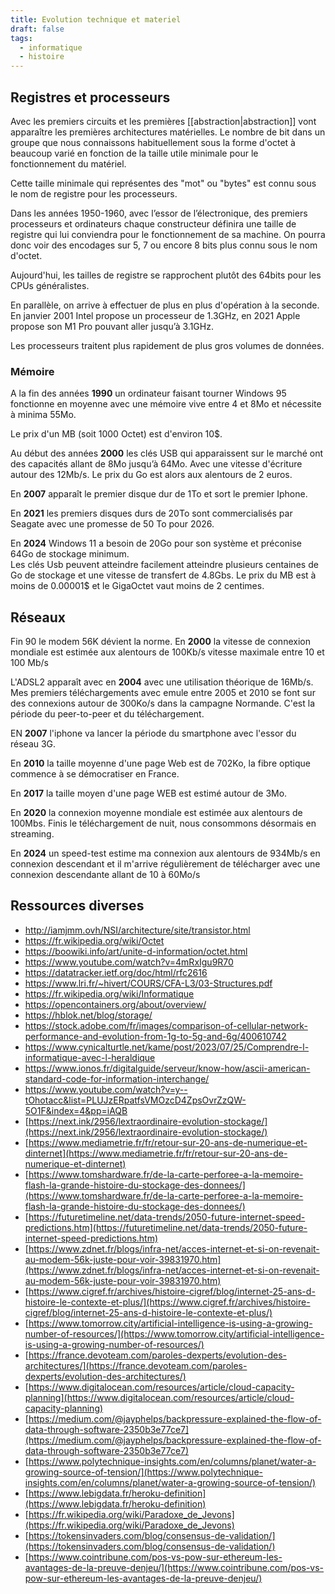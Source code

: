 ```yaml
---
title: Evolution technique et materiel
draft: false
tags:
  - informatique
  - histoire
---
```


## Registres et processeurs

Avec les premiers circuits et les premières [[abstraction|abstraction]] vont apparaître les premières architectures matérielles. Le nombre de bit dans un groupe que nous connaissons habituellement sous la forme d'octet à beaucoup varié en fonction de la taille utile minimale pour le fonctionnement du matériel.

Cette taille minimale qui représentes des "mot" ou "bytes" est connu sous le nom de registre pour les processeurs.

Dans les années 1950-1960, avec l’essor de l’électronique, des premiers processeurs et ordinateurs chaque constructeur définira une taille de registre qui lui conviendra pour le fonctionnement de sa machine. On pourra donc voir des encodages sur 5, 7 ou encore 8 bits plus connu sous le nom d'octet.

Aujourd'hui, les tailles de registre se rapprochent plutôt des 64bits pour les CPUs généralistes.

En parallèle, on arrive à effectuer de plus en plus d'opération à la seconde. En janvier 2001 Intel propose un processeur de 1.3GHz, en 2021 Apple propose son M1 Pro pouvant aller jusqu’à 3.1GHz.

Les processeurs traitent plus rapidement de plus gros volumes de données.

### Mémoire

A la fin des années **1990** un ordinateur faisant tourner Windows 95 fonctionne en moyenne avec une mémoire vive entre 4 et 8Mo et nécessite à minima 55Mo.

Le prix d'un MB (soit 1000 Octet) est d'environ 10$.

Au début des années **2000** les clés USB qui apparaissent sur le marché ont des capacités allant de 8Mo jusqu’à 64Mo. Avec une vitesse d'écriture autour des 12Mb/s.
Le prix du Go est alors aux alentours de 2 euros.

En **2007** apparaît le premier disque dur de 1To et sort le premier Iphone.

En **2021** les premiers disques durs de 20To sont commercialisés par Seagate avec une promesse de 50 To pour 2026.

En **2024** Windows 11 a besoin de 20Go pour son système et préconise 64Go de stockage minimum.  
Les clés Usb peuvent atteindre facilement atteindre plusieurs centaines de Go de stockage et une vitesse de transfert de 4.8Gbs.
Le prix du MB est à moins de 0.00001$ et le GigaOctet vaut moins de 2 centimes.

## Réseaux

Fin 90 le modem 56K dévient la norme.
En **2000** la vitesse de connexion mondiale est estimée aux alentours de 100Kb/s vitesse maximale entre 10 et 100 Mb/s

L'ADSL2 apparaît avec en **2004** avec une utilisation théorique de 16Mb/s.  
Mes premiers téléchargements avec emule entre 2005 et 2010 se font sur des connexions autour de 300Ko/s dans la campagne Normande. C'est la période du peer-to-peer et du téléchargement.

EN **2007** l'iphone va lancer la période du smartphone avec l'essor du réseau 3G.

En **2010** la taille moyenne d'une page Web est de 702Ko, la fibre optique commence à se démocratiser en France.

En **2017** la taille moyen d'une page WEB est estimé autour de 3Mo.

En **2020** la connexion moyenne mondiale est estimée aux alentours de 100Mbs. Finis le téléchargement de nuit, nous consommons désormais en streaming.

En **2024** un speed-test estime ma connexion aux alentours de 934Mb/s en connexion descendant et il m'arrive régulièrement de télécharger avec une connexion descendante allant de 10 à 60Mo/s

## Ressources diverses

- http://iamjmm.ovh/NSI/architecture/site/transistor.html
- https://fr.wikipedia.org/wiki/Octet
- https://boowiki.info/art/unite-d-information/octet.html
- https://www.youtube.com/watch?v=4mRxIgu9R70
- https://datatracker.ietf.org/doc/html/rfc2616
- https://www.lri.fr/~hivert/COURS/CFA-L3/03-Structures.pdf
- https://fr.wikipedia.org/wiki/Informatique
- https://opencontainers.org/about/overview/
- https://hblok.net/blog/storage/
- https://stock.adobe.com/fr/images/comparison-of-cellular-network-performance-and-evolution-from-1g-to-5g-and-6g/400610742
- https://www.cynicalturtle.net/kame/post/2023/07/25/Comprendre-l-informatique-avec-l-heraldique
- https://www.ionos.fr/digitalguide/serveur/know-how/ascii-american-standard-code-for-information-interchange/
- https://www.youtube.com/watch?v=y--tOhotacc&list=PLUJzERpatfsVMOzcD4ZpsOvrZzQW-5O1F&index=4&pp=iAQB
- [https://next.ink/2956/lextraordinaire-evolution-stockage/](https://next.ink/2956/lextraordinaire-evolution-stockage/)
- [https://www.mediametrie.fr/fr/retour-sur-20-ans-de-numerique-et-dinternet](https://www.mediametrie.fr/fr/retour-sur-20-ans-de-numerique-et-dinternet)
- [https://www.tomshardware.fr/de-la-carte-perforee-a-la-memoire-flash-la-grande-histoire-du-stockage-des-donnees/](https://www.tomshardware.fr/de-la-carte-perforee-a-la-memoire-flash-la-grande-histoire-du-stockage-des-donnees/)
- [https://futuretimeline.net/data-trends/2050-future-internet-speed-predictions.htm](https://futuretimeline.net/data-trends/2050-future-internet-speed-predictions.htm)
- [https://www.zdnet.fr/blogs/infra-net/acces-internet-et-si-on-revenait-au-modem-56k-juste-pour-voir-39831970.htm](https://www.zdnet.fr/blogs/infra-net/acces-internet-et-si-on-revenait-au-modem-56k-juste-pour-voir-39831970.htm)
- [https://www.cigref.fr/archives/histoire-cigref/blog/internet-25-ans-d-histoire-le-contexte-et-plus/](https://www.cigref.fr/archives/histoire-cigref/blog/internet-25-ans-d-histoire-le-contexte-et-plus/)
- [https://www.tomorrow.city/artificial-intelligence-is-using-a-growing-number-of-resources/](https://www.tomorrow.city/artificial-intelligence-is-using-a-growing-number-of-resources/)
- [https://france.devoteam.com/paroles-dexperts/evolution-des-architectures/](https://france.devoteam.com/paroles-dexperts/evolution-des-architectures/)
- [https://www.digitalocean.com/resources/article/cloud-capacity-planning](https://www.digitalocean.com/resources/article/cloud-capacity-planning)
- [https://medium.com/@jayphelps/backpressure-explained-the-flow-of-data-through-software-2350b3e77ce7](https://medium.com/@jayphelps/backpressure-explained-the-flow-of-data-through-software-2350b3e77ce7)
- [https://www.polytechnique-insights.com/en/columns/planet/water-a-growing-source-of-tension/](https://www.polytechnique-insights.com/en/columns/planet/water-a-growing-source-of-tension/)
- [https://www.lebigdata.fr/heroku-definition](https://www.lebigdata.fr/heroku-definition)
- [https://fr.wikipedia.org/wiki/Paradoxe_de_Jevons](https://fr.wikipedia.org/wiki/Paradoxe_de_Jevons)
- [https://tokensinvaders.com/blog/consensus-de-validation/](https://tokensinvaders.com/blog/consensus-de-validation/)
- [https://www.cointribune.com/pos-vs-pow-sur-ethereum-les-avantages-de-la-preuve-denjeu/](https://www.cointribune.com/pos-vs-pow-sur-ethereum-les-avantages-de-la-preuve-denjeu/)
